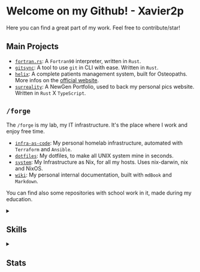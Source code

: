 <!--
<div align="center">
  <img src="src/logo.png" />
</div>
-->

# Welcome on my Github! - Xavier2p

<!--
[![Follow Me!](https://img.shields.io/badge/follow%20me-github-orange?style=for-the-badge&logo=github)](https://github.com/xavier2p)
-->

Here you can find a great part of my work. Feel free to contribute/star!

## Main Projects

+ [`fortran.rs`](https://github.com/xavier2p/fortran.rs): A `Fortran90` interpreter, written in `Rust`.
+ [`gitsync`](https://github.com/xavier2p/gitsync): A tool to use `git` in CLI with ease. Written in `Rust`.
+ [`helix`](https://github.com/Xavier2p/helix): A complete patients management system, built for Osteopaths. More infos on the [official website](https://helix-medical.github.io).
+ [`surreality`](https://github.com/xavier2p/surreality): A NewGen Portfolio, used to back my personal pics website. Written in `Rust` X `TypeScript`.

## `/forge`

The `/forge` is my lab, my IT infrastructure. It's the place where I work and enjoy free time.

+ [`infra-as-code`](https://github.com/xavier2p/infra-as-code): My personal homelab infrastructure, automated with `Terraform` and `Ansible`.
+ [`dotfiles`](https://github.com/xavier2p/dotfiles): My dotfiles, to make all UNIX system mine in seconds.
+ [`system`](https://github.com/xavier2p/system): My Infrastructure as Nix, for all my hosts. Uses nix-darwin, nix and NixOS.
+ [`wiki`](https://github.com/Xavier2p/wiki): My personal internal documentation, built with `mdBook` and `Markdown`.

You can find also some repositories with school work in it, made during my education.

<details>
  <summary><h2>Skills</h2></summary>
  
*Sorted by experience with.*
  
  <img src="https://skillicons.dev/icons?i=py,md,ts,linux,raspberrypi,git,github,react,docker,rust,vim,bash,c,ansible,fortran&theme=dark" />
</details>

<details>
  <summary><h2>Stats</h2></summary>
  <div align="center">
    <img src="https://github-readme-stats.vercel.app/api?username=xavier2p&show_icons=true&rank_icon=github&theme=onedark" />
  </div>
</details>
